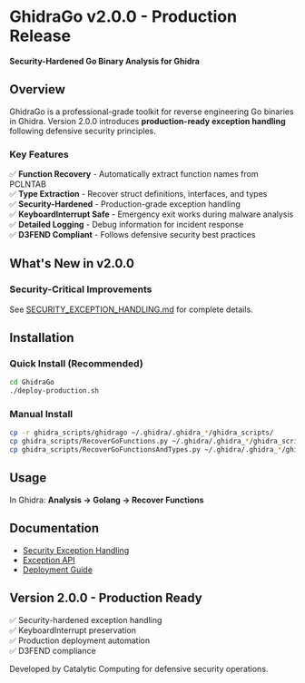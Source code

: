 # GhidraGo v2.0.0 - Production Release

**Security-Hardened Go Binary Analysis for Ghidra**

## Overview

GhidraGo is a professional-grade toolkit for reverse engineering Go binaries in Ghidra. Version 2.0.0 introduces **production-ready exception handling** following defensive security principles.

### Key Features

✅ **Function Recovery** - Automatically extract function names from PCLNTAB  
✅ **Type Extraction** - Recover struct definitions, interfaces, and types  
✅ **Security-Hardened** - Production-grade exception handling  
✅ **KeyboardInterrupt Safe** - Emergency exit works during malware analysis  
✅ **Detailed Logging** - Debug information for incident response  
✅ **D3FEND Compliant** - Follows defensive security best practices  

## What's New in v2.0.0

### Security-Critical Improvements

See [SECURITY_EXCEPTION_HANDLING.md](SECURITY_EXCEPTION_HANDLING.md) for complete details.

## Installation

### Quick Install (Recommended)

```bash
cd GhidraGo
./deploy-production.sh
```

### Manual Install

```bash
cp -r ghidra_scripts/ghidrago ~/.ghidra/.ghidra_*/ghidra_scripts/
cp ghidra_scripts/RecoverGoFunctions.py ~/.ghidra/.ghidra_*/ghidra_scripts/
cp ghidra_scripts/RecoverGoFunctionsAndTypes.py ~/.ghidra/.ghidra_*/ghidra_scripts/
```

## Usage

In Ghidra: **Analysis → Golang → Recover Functions**

## Documentation

- [Security Exception Handling](SECURITY_EXCEPTION_HANDLING.md)
- [Exception API](ghidra_scripts/ghidrago/exceptions.py)
- [Deployment Guide](deploy-production.sh)

## Version 2.0.0 - Production Ready

✅ Security-hardened exception handling  
✅ KeyboardInterrupt preservation  
✅ Production deployment automation  
✅ D3FEND compliance  

Developed by Catalytic Computing for defensive security operations.
